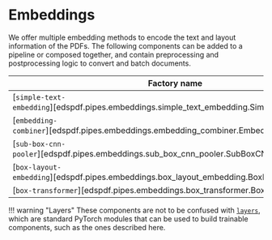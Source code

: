 # Embeddings

We offer multiple embedding methods to encode the text and layout information of the PDFs. The following components can be added to a pipeline or composed together, and contain preprocessing and postprocessing logic to convert and batch documents.

<!-- --8<-- [start:components] -->

<style>
td:nth-child(1), td:nth-child(2) {
    white-space: nowrap;
}
</style>

| Factory name                                                                                 |  Description                                                       |
|----------------------------------------------------------------------------------------------|--------------------------------------------------------------------|
| [`simple-text-embedding`][edspdf.pipes.embeddings.simple_text_embedding.SimpleTextEmbedding] |  A module that embeds the textual features of the blocks.          |
| [`embedding-combiner`][edspdf.pipes.embeddings.embedding_combiner.EmbeddingCombiner]         |  Encodes boxes using a combination of multiple encoders            |
| [`sub-box-cnn-pooler`][edspdf.pipes.embeddings.sub_box_cnn_pooler.SubBoxCNNPooler]           |  Pools the output of a CNN over the elements of a box (like words) |
| [`box-layout-embedding`][edspdf.pipes.embeddings.box_layout_embedding.BoxLayoutEmbedding]    |  Encodes the layout of the boxes                                   |
| [`box-transformer`][edspdf.pipes.embeddings.box_transformer.BoxTransformer]                  |  Contextualizes box representations using a transformer            |

<!-- --8<-- [end:components] -->

!!! warning "Layers"
    These components are not to be confused with [`layers`](/layers), which are standard
    PyTorch modules that can be used to build trainable components, such as the ones
    described here.
